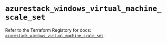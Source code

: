 # `azurestack_windows_virtual_machine_scale_set`

Refer to the Terraform Registory for docs: [`azurestack_windows_virtual_machine_scale_set`](https://www.terraform.io/docs/providers/azurestack/r/windows_virtual_machine_scale_set).
